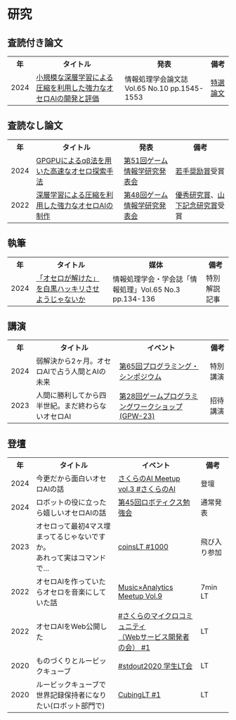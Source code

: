 # 研究



## 査読付き論文

<div class="table_wrapper"><table>
<tbody><tr>
<th>年</th><th>タイトル</th><th>発表</th><th>備考</th></tr>
<tr>
<td>2024</td>
<td><a href="http://id.nii.ac.jp/1001/00239899/" target="_blank" el="”noopener" noreferrer”="">小規模な深層学習による圧縮を利用した強力なオセロAIの開発と評価</a></td>
<td>情報処理学会論文誌 Vol.65 No.10 pp.1545-1553</td>
<td><a href="https://www.ipsj.or.jp/award/ssp_award.html" target="_blank" el="”noopener" noreferrer”="">特選論文</a></td>
</tr>
</tbody></table></div>



## 査読なし論文
<div class="table_wrapper"><table>
<tbody><tr>
<th>年</th><th>タイトル</th><th>発表</th><th>備考</th></tr>
<tr>
<td>2024</td>
<td><a href="http://id.nii.ac.jp/1001/00232800/" target="_blank" el="”noopener" noreferrer”="">GPGPUによるαβ法を用いた高速なオセロ探索手法</a></td>
<td><a href="https://www.ipsj.or.jp/kenkyukai/event/gi51.html" target="_blank" el="”noopener" noreferrer”="">第51回ゲーム情報学研究発表会</a></td>
<td><a href="https://www.ipsj.or.jp/award/gi-award1.html" target="_blank" el="”noopener" noreferrer”="">若手奨励賞</a>受賞</td>
</tr>
<tr>
<td>2022</td>
<td><a href="http://id.nii.ac.jp/1001/00218627/" target="_blank" el="”noopener" noreferrer”="">深層学習による圧縮を利用した強力なオセロAIの制作</a></td>
<td><a href="https://www.ipsj.or.jp/kenkyukai/event/gi48.html" target="_blank" el="”noopener" noreferrer”="">第48回ゲーム情報学研究発表会</a></td>
<td><a href="https://www.ipsj.or.jp/award/gi-award2.html" target="_blank" el="”noopener" noreferrer”="">優秀研究賞</a>、<a href="https://www.ipsj.or.jp/award/yamashita2023.html" target="_blank" el="”noopener" noreferrer”="">山下記念研究賞</a>受賞</td>
</tr>
</tbody></table></div>



## 執筆
<div class="table_wrapper"><table>
<tbody><tr>
<th>年</th><th>タイトル</th><th>媒体</th><th>備考</th></tr>
<tr>
<td>2024</td>
<td><a href="https://note.com/ipsj/n/n86f6dbfbfc7a" target="_blank" el="”noopener" noreferrer”="">「オセロが解けた」を白黒ハッキリさせようじゃないか</a></td>
<td>情報処理学会・学会誌「情報処理」Vol.65 No.3 pp.134-136</td>
<td>特別解説記事</td>
</tr>
    </tbody></table></div>


## 講演
<div class="table_wrapper"><table>
<tbody><tr>
<th>年</th><th>タイトル</th><th>イベント</th><th>備考</th></tr>
<tr>
<tr>
<td>2024</td>
<td>弱解決から2ヶ月。オセロAIで占う人間とAIの未来</td>
<td><a href="https://prosym.org/65/" target="_blank" el="”noopener" noreferrer”="">第65回プログラミング・シンポジウム</a></td>
<td>特別講演</td>
</tr>
<tr>
<td>2023</td>
<td>人間に勝利してから四半世紀。まだ終わらないオセロAI</td>
<td><a href="https://www.gi-ipsj.org/gpw/2023/" target="_blank" el="”noopener" noreferrer”="">第28回ゲームプログラミングワークショップ (GPW-23)</a></td>
<td>招待講演</td>
</tr>
    </tbody></table></div>



## 登壇

<div class="table_wrapper"><table>
<tbody>
<tr><th>年</th><th>タイトル</th><th>イベント</th><th>備考</th></tr>
<tr>
<td>2024</td>
<td>今更だから面白いオセロAIの話</td>
<td><a href="https://sakura-tokyo.connpass.com/event/323089/" target="_blank" el="”noopener" noreferrer”="">さくらのAI Meetup vol.3 #さくらのAI</a></td>
<td>登壇</td>
</tr>
<tr>
<td>2024</td>
<td>ロボットの役に立ったら嬉しいオセロAIの話</td>
<td><a href="https://robosemi.connpass.com/event/309583/" target="_blank" el="”noopener" noreferrer”="">第45回ロボティクス勉強会</a></td>
<td>通常発表</td>
</tr>
<tr>
<td>2023</td>
<td>オセロって最初4マス埋まってるじゃないですか。<br>あれって実はコマンドで…</td>
<td><a href="https://amakubo.connpass.com/event/288675/" target="_blank" el="”noopener" noreferrer”="">coinsLT #1000</a></td>
<td>飛び入り参加</td>
</tr>
<tr>
<td>2022</td>
<td>オセロAIを作っていたらオセロを音楽にしていた話</td>
<td><a href="https://muana.connpass.com/event/259360/" target="_blank" el="”noopener" noreferrer”="">Music×Analytics Meetup Vol.9</a></td>
<td>7min LT</td>
</tr>
<tr>
<td>2022</td>
<td>オセロAIをWeb公開した</td>
<td><a href="https://sakura-tokyo.connpass.com/event/247955/" target="_blank" el="”noopener" noreferrer”="">#さくらのマイクロコミュニティ<br>（Webサービス開発者の会） #1</a></td>
<td>LT</td>
</tr>
<tr>
<td>2020</td>
<td>ものづくりとルービックキューブ</td>
<td><a href="https://joken-nuce.connpass.com/event/195933/" target="_blank" el="”noopener" noreferrer”="">#stdout2020 学生LT会</a></td>
<td>LT</td>
</tr>
<tr>
<td>2020</td>
<td>ルービックキューブで世界記録保持者になりたい(ロボット部門で)</td>
<td><a href="https://www.youtube.com/live/Xht3u3NunsQ?si=suxcCfYlv5-NhwsC" target="_blank" el="”noopener" noreferrer”="">CubingLT #1</a></td>
<td>LT</td>
</tr>
    </tbody></table></div>


